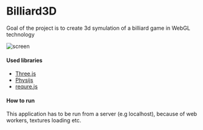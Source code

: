Billiard3D
=======
Goal of the project is to create 3d symulation of a billiard game in WebGL technology

![screen](https://raw.github.com/mdrobny/Billiard3D_Three.js/master/images/screen.png)

#### Used libraries
* [Three.js](https://github.com/mrdoob/three.js)
* [Physijs](https://github.com/chandlerprall/Physijs)
* [requre.js](http://requirejs.org)

#### How to run
This application has to be run from a server (e.g localhost), because of web workers, textures loading etc.
